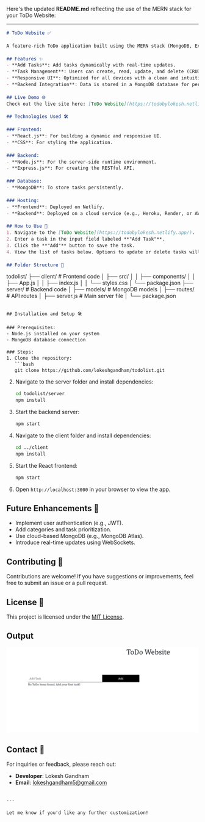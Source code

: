 
Here's the updated **README.md** reflecting the use of the MERN stack for your ToDo Website:

---

```markdown
# ToDo Website ✅

A feature-rich ToDo application built using the MERN stack (MongoDB, Express.js, React.js, and Node.js) to manage tasks efficiently.

## Features ✨
- **Add Tasks**: Add tasks dynamically with real-time updates.
- **Task Management**: Users can create, read, update, and delete (CRUD) tasks.
- **Responsive UI**: Optimized for all devices with a clean and intuitive interface.
- **Backend Integration**: Data is stored in a MongoDB database for persistence.

## Live Demo 🌐
Check out the live site here: [ToDo Website](https://todobylokesh.netlify.app/)

## Technologies Used 🛠️

### Frontend:
- **React.js**: For building a dynamic and responsive UI.
- **CSS**: For styling the application.

### Backend:
- **Node.js**: For the server-side runtime environment.
- **Express.js**: For creating the RESTful API.

### Database:
- **MongoDB**: To store tasks persistently.

### Hosting:
- **Frontend**: Deployed on Netlify.
- **Backend**: Deployed on a cloud service (e.g., Heroku, Render, or AWS).

## How to Use 📝
1. Navigate to the [ToDo Website](https://todobylokesh.netlify.app/).
2. Enter a task in the input field labeled **"Add Task"**.
3. Click the **"Add"** button to save the task.
4. View the list of tasks below. Options to update or delete tasks will be available.

## Folder Structure 📂
```
todolist/
├── client/            # Frontend code
│   ├── src/
│   │   ├── components/
│   │   ├── App.js
│   │   ├── index.js
│   │   └── styles.css
│   └── package.json
├── server/            # Backend code
│   ├── models/        # MongoDB models
│   ├── routes/        # API routes
│   ├── server.js      # Main server file
│   └── package.json
```

## Installation and Setup 🛠️

### Prerequisites:
- Node.js installed on your system
- MongoDB database connection

### Steps:
1. Clone the repository:
   ```bash
   git clone https://github.com/lokeshgandham/todolist.git
   ```
2. Navigate to the server folder and install dependencies:
   ```bash
   cd todolist/server
   npm install
   ```
3. Start the backend server:
   ```bash
   npm start
   ```
4. Navigate to the client folder and install dependencies:
   ```bash
   cd ../client
   npm install
   ```
5. Start the React frontend:
   ```bash
   npm start
   ```
6. Open `http://localhost:3000` in your browser to view the app.

## Future Enhancements 🚀
- Implement user authentication (e.g., JWT).
- Add categories and task prioritization.
- Use cloud-based MongoDB (e.g., MongoDB Atlas).
- Introduce real-time updates using WebSockets.

## Contributing 🤝
Contributions are welcome! If you have suggestions or improvements, feel free to submit an issue or a pull request.

## License 📜
This project is licensed under the [MIT License](LICENSE).
## Output
   
   ![ToDo](./todo.png)

   
## Contact 📧
For inquiries or feedback, please reach out:
- **Developer**: Lokesh Gandham
- **Email**: lokeshgandham5@gmail.com
```

---

Let me know if you'd like any further customization!

